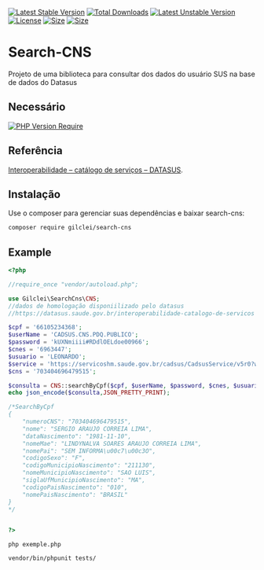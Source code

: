 [![Latest Stable Version](http://poser.pugx.org/gilclei/search-cns/v)](https://packagist.org/packages/gilclei/search-cns) [![Total Downloads](http://poser.pugx.org/gilclei/search-cns/downloads)](https://packagist.org/packages/gilclei/search-cns) [![Latest Unstable Version](http://poser.pugx.org/gilclei/search-cns/v/unstable)](https://packagist.org/packages/gilclei/search-cns) [![License](http://poser.pugx.org/gilclei/search-cns/license)](https://packagist.org/packages/gilclei/search-cns) [![Size](https://img.shields.io/github/repo-size/gilcleis/search-cns)]() [![Size](https://img.shields.io/github/stars/gilcleis/search-cns)]()

Search-CNS
=======
Projeto de uma biblioteca para consultar dos dados do usuário SUS na base de dados do Datasus

## Necessário
[![PHP Version Require](http://poser.pugx.org/gilclei/search-cns/require/php)](https://packagist.org/packages/gilclei/search-cns)

## Referência

[Interoperabilidade &#8211; catálogo de serviços &#8211; DATASUS](https://datasus.saude.gov.br/interoperabilidade-catalogo-de-servicos/).

Instalação
------------

Use o composer para gerenciar suas dependências e baixar search-cns:

```bash
composer require gilclei/search-cns
```

Example
-------
```php
<?php

//require_once "vendor/autoload.php";

use Gilclei\SearchCns\CNS;
//dados de homologação disponiilizado pelo datasus
//https://datasus.saude.gov.br/interoperabilidade-catalogo-de-servicos

$cpf = '66105234368';
$userName = 'CADSUS.CNS.PDQ.PUBLICO';
$password = 'kUXNmiiii#RDdlOELdoe00966';
$cnes = '6963447';
$usuario = 'LEONARDO';
$service = 'https://servicoshm.saude.gov.br/cadsus/CadsusService/v5r0?wsdl';
$cns = '703404696479515';

$consulta = CNS::searchByCpf($cpf, $userName, $password, $cnes, $usuario, $service);
echo json_encode($consulta,JSON_PRETTY_PRINT);

/*SearchByCpf
{
    "numeroCNS": "703404696479515",
    "nome": "SERGIO ARAUJO CORREIA LIMA",
    "dataNascimento": "1981-11-10",
    "nomeMae": "LINDYNALVA SOARES ARAUJO CORREIA LIMA",
    "nomePai": "SEM INFORMA\u00c7\u00c3O",
    "codigoSexo": "F",
    "codigoMunicipioNascimento": "211130",
    "nomeMunicipioNascimento": "SAO LUIS",
    "siglaUfMunicipioNascimento": "MA",
    "codigoPaisNascimento": "010",
    "nomePaisNascimento": "BRASIL"
}
*/


?>

```
```
php exemple.php
```
```
vendor/bin/phpunit tests/
```
